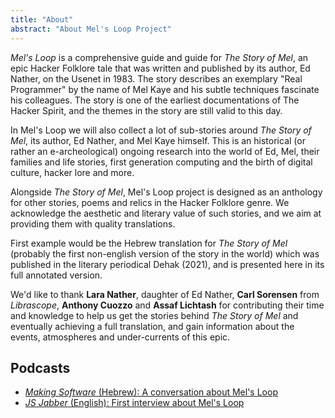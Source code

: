```yaml
---
title: "About"
abstract: "About Mel's Loop Project"
---
```


_Mel's Loop_ is a comprehensive guide and guide for _The Story of Mel_, an epic Hacker Folklore tale that was written and published by its author, Ed Nather, on the Usenet in 1983. The story describes an exemplary "Real Programmer" by the name of Mel Kaye and his subtle techniques fascinate his colleagues. The story is one of the earliest documentations of The Hacker Spirit, and the themes in the story are still valid to this day.

In Mel's Loop we will also collect a lot of sub-stories around _The Story of Mel_, its author, Ed Nather, and Mel Kaye himself. This is an historical (or rather an e-archeological) ongoing research into the world of Ed, Mel, their families and life stories, first generation computing and the birth of digital culture, hacker lore and more.

Alongside _The Story of Mel_, Mel's Loop project is designed as an anthology for other stories, poems and relics in the Hacker Folklore genre. We acknowledge the aesthetic and literary value of such stories, and we aim at providing them with quality translations.

First example would be the Hebrew translation for _The Story of Mel_ (probably the first non-english version of the story in the world) which was published in the literary periodical Dehak (2021), and is presented here in its full annotated version.

We'd like to thank **Lara Nather**, daughter of Ed Nather, **Carl Sorensen** from _Librascope_, **Anthony Cuozzo** and **Assaf Lichtash** for contributing their time and knowledge to help us get the stories behind _The Story of Mel_ and eventually achieving a full translation, and gain information about the events, atmospheres and under-currents of this epic.

## Podcasts

- [_Making Software_ (Hebrew): A conversation about Mel's Loop](https://www.osimhistoria.com/software/ep120-loop)
- [_JS Jabber_ (English): First interview about Mel's Loop](https://topenddevs.com/podcasts/javascript-jabber/episodes/the-story-of-mel-with-tomer-lichtash-and-david-frankiel-jsj-544)
